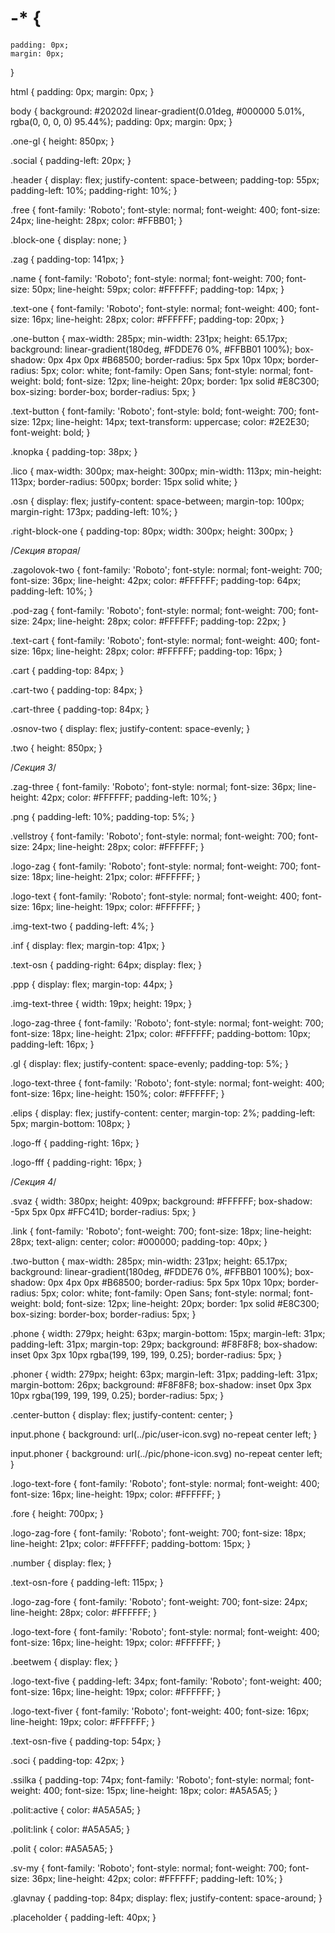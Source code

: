 # -* {
    padding: 0px;
    margin: 0px;
}

html {
    padding: 0px;
    margin: 0px;
}

body {
    background: #20202d linear-gradient(0.01deg, #000000 5.01%, rgba(0, 0, 0, 0) 95.44%);
    padding: 0px;
    margin: 0px;
}

.one-gl {
    height: 850px;
}

.social {
    padding-left: 20px;
}

.header {
    display: flex;
    justify-content: space-between;
    padding-top: 55px;
    padding-left: 10%;
    padding-right: 10%;
}

.free {
    font-family: 'Roboto';
    font-style: normal;
    font-weight: 400;
    font-size: 24px;
    line-height: 28px;
    color: #FFBB01;
}

.block-one {
    display: none;
}

.zag {
    padding-top: 141px;
}

.name {
    font-family: 'Roboto';
    font-style: normal;
    font-weight: 700;
    font-size: 50px;
    line-height: 59px;
    color: #FFFFFF;
    padding-top: 14px;
}

.text-one {
    font-family: 'Roboto';
    font-style: normal;
    font-weight: 400;
    font-size: 16px;
    line-height: 28px;
    color: #FFFFFF;
    padding-top: 20px;
}

.one-button {
    max-width: 285px;
    min-width: 231px;
    height: 65.17px;
    background: linear-gradient(180deg, #FDDE76 0%, #FFBB01 100%);
    box-shadow: 0px 4px 0px #B68500;
    border-radius: 5px 5px 10px 10px;
    border-radius: 5px;
    color: white;
    font-family: Open Sans;
    font-style: normal;
    font-weight: bold;
    font-size: 12px;
    line-height: 20px;
    border: 1px solid #E8C300;
    box-sizing: border-box;
    border-radius: 5px;
}

.text-button {
    font-family: 'Roboto';
    font-style: bold;
    font-weight: 700;
    font-size: 12px;
    line-height: 14px;
    text-transform: uppercase;
    color: #2E2E30;
    font-weight: bold;
}

.knopka {
    padding-top: 38px;
}

.lico {
    max-width: 300px;
    max-height: 300px;
    min-width: 113px;
    min-height: 113px;
    border-radius: 500px;
    border: 15px solid white;
}

.osn {
    display: flex;
    justify-content: space-between;
    margin-top: 100px;
    margin-right: 173px;
    padding-left: 10%;
}

.right-block-one {
    padding-top: 80px;
    width: 300px;
    height: 300px;
}


/*Секция вторая*/

.zagolovok-two {
    font-family: 'Roboto';
    font-style: normal;
    font-weight: 700;
    font-size: 36px;
    line-height: 42px;
    color: #FFFFFF;
    padding-top: 64px;
    padding-left: 10%;
}

.pod-zag {
    font-family: 'Roboto';
    font-style: normal;
    font-weight: 700;
    font-size: 24px;
    line-height: 28px;
    color: #FFFFFF;
    padding-top: 22px;
}

.text-cart {
    font-family: 'Roboto';
    font-style: normal;
    font-weight: 400;
    font-size: 16px;
    line-height: 28px;
    color: #FFFFFF;
    padding-top: 16px;
}

.cart {
    padding-top: 84px;
}

.cart-two {
    padding-top: 84px;
}

.cart-three {
    padding-top: 84px;
}

.osnov-two {
    display: flex;
    justify-content: space-evenly;
}

.two {
    height: 850px;
}


/*Секция 3*/

.zag-three {
    font-family: 'Roboto';
    font-style: normal;
    font-size: 36px;
    line-height: 42px;
    color: #FFFFFF;
    padding-left: 10%;
}

.png {
    padding-left: 10%;
    padding-top: 5%;
}

.vellstroy {
    font-family: 'Roboto';
    font-style: normal;
    font-weight: 700;
    font-size: 24px;
    line-height: 28px;
    color: #FFFFFF;
}

.logo-zag {
    font-family: 'Roboto';
    font-style: normal;
    font-weight: 700;
    font-size: 18px;
    line-height: 21px;
    color: #FFFFFF;
}

.logo-text {
    font-family: 'Roboto';
    font-style: normal;
    font-weight: 400;
    font-size: 16px;
    line-height: 19px;
    color: #FFFFFF;
}

.img-text-two {
    padding-left: 4%;
}

.inf {
    display: flex;
    margin-top: 41px;
}

.text-osn {
    padding-right: 64px;
    display: flex;
}

.ppp {
    display: flex;
    margin-top: 44px;
}

.img-text-three {
    width: 19px;
    height: 19px;
}

.logo-zag-three {
    font-family: 'Roboto';
    font-style: normal;
    font-weight: 700;
    font-size: 18px;
    line-height: 21px;
    color: #FFFFFF;
    padding-bottom: 10px;
    padding-left: 16px;
}

.gl {
    display: flex;
    justify-content: space-evenly;
    padding-top: 5%;
}

.logo-text-three {
    font-family: 'Roboto';
    font-style: normal;
    font-weight: 400;
    font-size: 16px;
    line-height: 150%;
    color: #FFFFFF;
}

.elips {
    display: flex;
    justify-content: center;
    margin-top: 2%;
    padding-left: 5px;
    margin-bottom: 108px;
}

.logo-ff {
    padding-right: 16px;
}

.logo-fff {
    padding-right: 16px;
}


/*Секция 4*/

.svaz {
    width: 380px;
    height: 409px;
    background: #FFFFFF;
    box-shadow: -5px 5px 0px #FFC41D;
    border-radius: 5px;
}

.link {
    font-family: 'Roboto';
    font-weight: 700;
    font-size: 18px;
    line-height: 28px;
    text-align: center;
    color: #000000;
    padding-top: 40px;
}

.two-button {
    max-width: 285px;
    min-width: 231px;
    height: 65.17px;
    background: linear-gradient(180deg, #FDDE76 0%, #FFBB01 100%);
    box-shadow: 0px 4px 0px #B68500;
    border-radius: 5px 5px 10px 10px;
    border-radius: 5px;
    color: white;
    font-family: Open Sans;
    font-style: normal;
    font-weight: bold;
    font-size: 12px;
    line-height: 20px;
    border: 1px solid #E8C300;
    box-sizing: border-box;
    border-radius: 5px;
}

.phone {
    width: 279px;
    height: 63px;
    margin-bottom: 15px;
    margin-left: 31px;
    padding-left: 31px;
    margin-top: 29px;
    background: #F8F8F8;
    box-shadow: inset 0px 3px 10px rgba(199, 199, 199, 0.25);
    border-radius: 5px;
}

.phoner {
    width: 279px;
    height: 63px;
    margin-left: 31px;
    padding-left: 31px;
    margin-bottom: 26px;
    background: #F8F8F8;
    box-shadow: inset 0px 3px 10px rgba(199, 199, 199, 0.25);
    border-radius: 5px;
}

.center-button {
    display: flex;
    justify-content: center;
}

input.phone {
    background: url(../pic/user-icon.svg) no-repeat center left;
}

input.phoner {
    background: url(../pic/phone-icon.svg) no-repeat center left;
}

.logo-text-fore {
    font-family: 'Roboto';
    font-style: normal;
    font-weight: 400;
    font-size: 16px;
    line-height: 19px;
    color: #FFFFFF;
}

.fore {
    height: 700px;
}

.logo-zag-fore {
    font-family: 'Roboto';
    font-weight: 700;
    font-size: 18px;
    line-height: 21px;
    color: #FFFFFF;
    padding-bottom: 15px;
}

.number {
    display: flex;
}

.text-osn-fore {
    padding-left: 115px;
}

.logo-zag-fore {
    font-family: 'Roboto';
    font-weight: 700;
    font-size: 24px;
    line-height: 28px;
    color: #FFFFFF;
}

.logo-text-fore {
    font-family: 'Roboto';
    font-style: normal;
    font-weight: 400;
    font-size: 16px;
    line-height: 19px;
    color: #FFFFFF;
}

.beetwem {
    display: flex;
}

.logo-text-five {
    padding-left: 34px;
    font-family: 'Roboto';
    font-weight: 400;
    font-size: 16px;
    line-height: 19px;
    color: #FFFFFF;
}

.logo-text-fiver {
    font-family: 'Roboto';
    font-weight: 400;
    font-size: 16px;
    line-height: 19px;
    color: #FFFFFF;
}

.text-osn-five {
    padding-top: 54px;
}

.soci {
    padding-top: 42px;
}

.ssilka {
    padding-top: 74px;
    font-family: 'Roboto';
    font-style: normal;
    font-weight: 400;
    font-size: 15px;
    line-height: 18px;
    color: #A5A5A5;
}

.polit:active {
    color: #A5A5A5;
}

.polit:link {
    color: #A5A5A5;
}

.polit {
    color: #A5A5A5;
}

.sv-my {
    font-family: 'Roboto';
    font-style: normal;
    font-weight: 700;
    font-size: 36px;
    line-height: 42px;
    color: #FFFFFF;
    padding-left: 10%;
}

.glavnay {
    padding-top: 84px;
    display: flex;
    justify-content: space-around;
}

.placeholder {
    padding-left: 40px;
}
